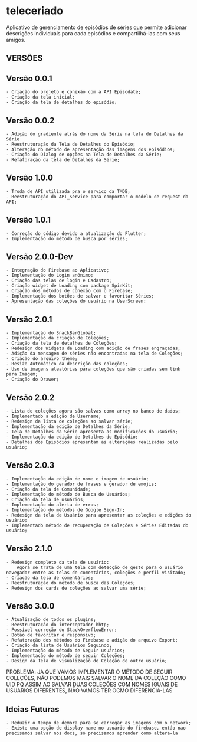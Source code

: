# teleceriado

Aplicativo de gerenciamento de episódios de séries que permite adicionar descrições individuais para cada episódios e compartilhá-las com seus amigos.

## VERSÕES   
## Versão 0.0.1  
    - Criação do projeto e conexão com a API Episodate;  
    - Criação da tela inicial;  
    - Criação da tela de detalhes do episódio;  
    
## Versão 0.0.2
    - Adição do gradiente atrás do nome da Série na tela de Detalhes da Série
    - Reestruturação da Tela de Detalhes do Episódio;
    - Alteração do método de apresentação das imagens dos episódios;
    - Criação do Dialog de opções na Tela de Detalhes da Série;
    - Refatoração da tela de Detalhes da Série;
    
## Versão 1.0.0  
    - Troda de API utilizada pra o serviço da TMDB;
    - Reestruturação do API_Service para comportar o modelo de request da API;

## Versão 1.0.1  
    - Correção do código devido a atualização do Flutter;
    - Implementação do método de busca por séries;

## Versão 2.0.0-Dev  
    - Integração do Firebase ao Aplicativo;
    - Implementação do Login anônimo;
    - Criação das telas de login e Cadastro;
    - Criação widget de Loading com package SpinKit;
    - Criação dos métodos de conexão com o Firebase;
    - Implementação dos botões de salvar e favoritar Séries;
    - Apresentação das coleções do usuário na UserScreen;

## Versão 2.0.1  
    - Implementação do SnackBarGlobal;
    - Implementação da criação de Coleções;
    - Criação da tela de detalhes de Coleções;
    - Redesign dos Widgets de Loading com adição de frases engraçadas;
    - Adição da mensagem de séries não encontradas na tela de Coleções;
    - Criação do arquivo theme;
    - Resize Automático da descrição das coleções;
    - Uso de imagens aleatórias para coleções que são criadas sem link para Imagem;
    - Criação do Drawer;

## Versão 2.0.2  
    - Lista de coleções agora são salvas como array no banco de dados;
    - Implementado a edição de Username;
    - Redesign da lista de coleções ao salvar série;
    - Implementação da edição de Detalhes da Série;
    - Tela de Detalhes da Série apresenta as modificações do usuário;
    - Implementação da edição de Detalhes do Episódio;
    - Detalhes dos Episódios apresentam as alterações realizadas pelo usuário;

## Versão 2.0.3  
    - Implementação da edição de nome e imagem de usuário;
    - Implementação do gerador de frases e gerador de emojis;
    - Criação da tela de Comunidade;
    - Implementação do método de Busca de Usuários;
    - Criação da tela de usuários;
    - Implementação do alerta de erros;
    - Implementação do métodos de Google Sign-In;
    - Redesign da tela de Usuário para apresentar as coleções e edições do usuário;
    - Implementado método de recuperação de Coleções e Séries Editadas do usuário;

## Versão 2.1.0
    - Redesign completo da tela de usuário:  
        Agora se trata de uma tela com detecção de gesto para o usuário navegador entre as telas de comentários, coleções e perfil visitado;
    - Criação da tela de comentários;
    - Reestruturação do método de busca das Coleções;
    - Redesign dos cards de coleções ao salvar uma série;

## Versão 3.0.0  
    - Atualização de todos os plugins;
    - Reestruturação do interceptador hhtp;
    - Possível correção do StackOverflowError;
    - Botão de favoritar é responsivo;
    - Refatoração dos métodos do Firebase e adição do arquivo Export;
    - Criação da lista de Usuários Seguindo;
    - Implementação do método de Seguir usuários;
    - Implementação do método de seguir Coleções;
    - Design da Tela de visualização de Coleção de outro usuário;


PROBLEMA: JA QUE VAMOS IMPLEMENTAR O MÉTODO DE SEGUIR COLEÇÕES, NÃO PODEMOS MAIS SALVAR O NOME DA COLEÇÃO COMO UID PQ ASSIM AO SALVAR DUAS COLEÇÕES COM NOMES IGUAIS DE USUARIOS DIFERENTES, NÃO VAMOS TER OCMO DIFERENCIA-LAS        


## Ideias Futuras  
    - Reduzir o tempo de demora para se carregar as imagens com o network;
    - Existe uma opção de display name no usuário do firebase, entáo nao precisamos salvar nos docs, só precisamos aprender como altera-la
    
